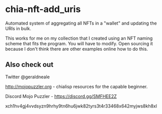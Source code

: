 # chia-nft-add_uris
Automated system of aggregating all NFTs in a "wallet" and updating the URIs in bulk.

This works for me on my collection that I created using an NFT naming scheme that fits the program. You will have to modify. Open sourcing it because I don't think there are other examples online how to do this.


Also check out
------------
Twitter @geraldneale

http://mojopuzzler.org - chialisp resources for the capable beginner.

Discord Mojo Puzzler - https://discord.gg/SMFHEE2Z

xch1hv4gj4vvdsyzn9hrhy9tn6hu6jwk82tyrs3t4r33468x642myjws8kh8xl
